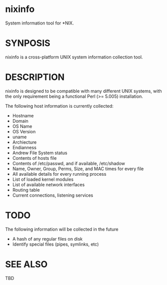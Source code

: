nixinfo
=======

System information tool for *NIX. 

# SYNPOSIS

nixinfo is a cross-platform UNIX system information collection tool.

# DESCRIPTION

nixinfo is designed to be compatible with many different UNIX systems, with
the only requirement being a functional Perl (>= 5.005) installation. 

The following host information is currently collected:

- Hostname
- Domain
- OS Name
- OS Version
- uname
- Archiecture
- Endianness
- Andrew File System status
- Contents of hosts file
- Contents of /etc/passwd, and if available, /etc/shadow
- Name, Owner, Group, Perms, Size, and MAC times for every file
- All available details for every running process
- List of loaded kernel modules
- List of available network interfaces
- Routing table
- Current connections, listening services

# TODO

The following information will be collected in the future

- A hash of any regular files on disk
- Identify special files (pipes, symlinks, etc)

# SEE ALSO

TBD
